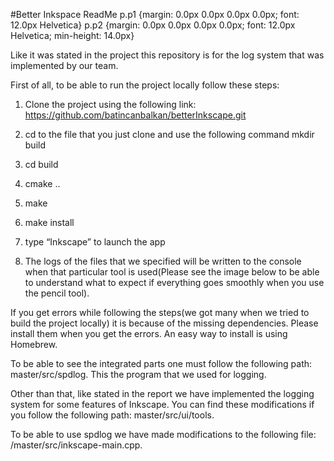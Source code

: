 #Better Inkspace ReadMe
p.p1 {margin: 0.0px 0.0px 0.0px 0.0px; font: 12.0px Helvetica}
p.p2 {margin: 0.0px 0.0px 0.0px 0.0px; font: 12.0px Helvetica; min-height: 14.0px}

Like it was stated in the project this repository is for the log system that was implemented by our team.

First of all, to be able to run the project locally follow these steps: 

1) Clone the project using the following link: https://github.com/batincanbalkan/betterInkscape.git

2) cd to the file that you just clone and use the following command mkdir build

3) cd build

4) cmake ..

5) make

6) make install

7) type “Inkscape” to launch the app

8) The logs of the files that we specified will be written to the console when that particular tool is used(Please see the image below to be able to understand what to expect if everything goes smoothly when you use the pencil tool).

If you get errors while following the steps(we got many when we tried to build the project locally) it is because of the missing dependencies. Please install them when you get the errors. An easy way to install is using Homebrew.

To be able to see the integrated parts one must follow the following path: master/src/spdlog. This the program that we used for logging.

Other than that, like stated in the report we have implemented the logging system for some features of Inkscape. You can find these modifications if you follow the following path: master/src/ui/tools. 

To be able to use spdlog we have made modifications to the following file: /master/src/inkscape-main.cpp. 
